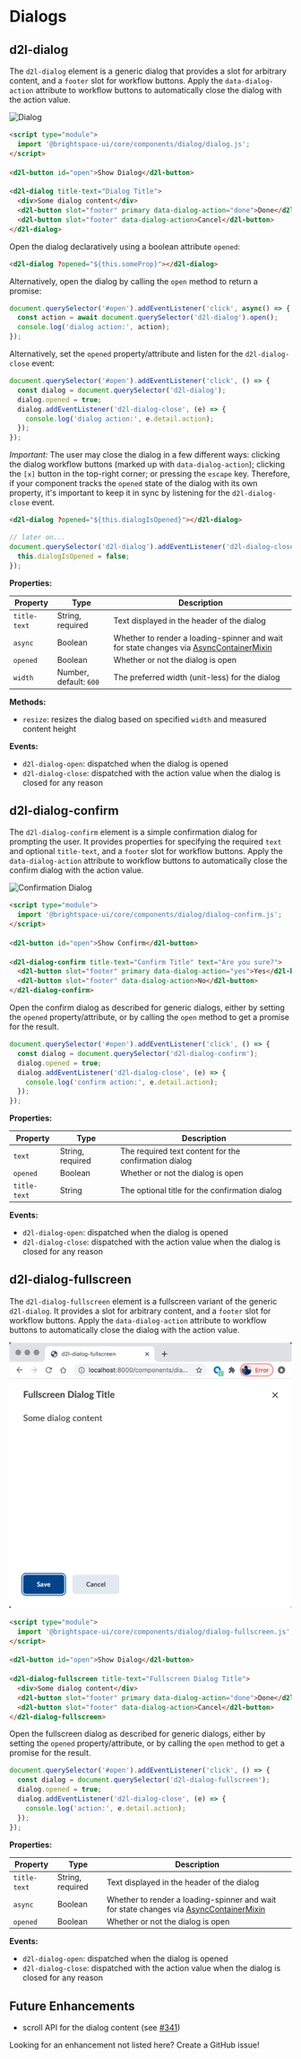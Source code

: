 # Dialogs

## d2l-dialog

The `d2l-dialog` element is a generic dialog that provides a slot for arbitrary content, and a `footer` slot for workflow buttons. Apply the `data-dialog-action` attribute to workflow buttons to automatically close the dialog with the action value.

![Dialog](./screenshots/dialog.png?raw=true)

```html
<script type="module">
  import '@brightspace-ui/core/components/dialog/dialog.js';
</script>

<d2l-button id="open">Show Dialog</d2l-button>

<d2l-dialog title-text="Dialog Title">
  <div>Some dialog content</div>
  <d2l-button slot="footer" primary data-dialog-action="done">Done</d2l-button>
  <d2l-button slot="footer" data-dialog-action>Cancel</d2l-button>
</d2l-dialog>
```
Open the dialog declaratively using a boolean attribute `opened`:

```html
<d2l-dialog ?opened="${this.someProp}"></d2l-dialog>
```

Alternatively, open the dialog by calling the `open` method to return a promise:

```javascript
document.querySelector('#open').addEventListener('click', async() => {
  const action = await document.querySelector('d2l-dialog').open();
  console.log('dialog action:', action);
});
```

Alternatively, set the `opened` property/attribute and listen for the `d2l-dialog-close` event:

```javascript
document.querySelector('#open').addEventListener('click', () => {
  const dialog = document.querySelector('d2l-dialog');
  dialog.opened = true;
  dialog.addEventListener('d2l-dialog-close', (e) => {
    console.log('dialog action:', e.detail.action);
  });
});
```

*Important:* The user may close the dialog in a few different ways: clicking the dialog workflow buttons (marked up with `data-dialog-action`); clicking the `[x]` button in the top-right corner; or pressing the `escape` key. Therefore, if your component tracks the `opened` state of the dialog with its own property, it's important to keep it in sync by listening for the `d2l-dialog-close` event.

```html
<d2l-dialog ?opened="${this.dialogIsOpened}"></d2l-dialog>
```

```javascript
// later on...
document.querySelector('d2l-dialog').addEventListener('d2l-dialog-close', (e) => {
  this.dialogIsOpened = false;
});
```

**Properties:**

| Property | Type | Description |
|--|--|--|
| `title-text` | String, required | Text displayed in the header of the dialog |
| `async` | Boolean | Whether to render a loading-spinner and wait for state changes via [AsyncContainerMixin](../../mixins/async-container) |
| `opened` | Boolean | Whether or not the dialog is open |
| `width` | Number, default: `600` | The preferred width (unit-less) for the dialog |

**Methods:**

- `resize`: resizes the dialog based on specified `width` and measured content height

**Events:**

- `d2l-dialog-open`: dispatched when the dialog is opened
- `d2l-dialog-close`: dispatched with the action value when the dialog is closed for any reason

## d2l-dialog-confirm

The `d2l-dialog-confirm` element is a simple confirmation dialog for prompting the user. It provides properties for specifying the required `text` and optional `title-text`, and a `footer` slot for workflow buttons. Apply the `data-dialog-action` attribute to workflow buttons to automatically close the confirm dialog with the action value.

![Confirmation Dialog](./screenshots/dialog-confirm.png?raw=true)

```html
<script type="module">
  import '@brightspace-ui/core/components/dialog/dialog-confirm.js';
</script>

<d2l-button id="open">Show Confirm</d2l-button>

<d2l-dialog-confirm title-text="Confirm Title" text="Are you sure?">
  <d2l-button slot="footer" primary data-dialog-action="yes">Yes</d2l-button>
  <d2l-button slot="footer" data-dialog-action>No</d2l-button>
</d2l-dialog-confirm>
```

Open the confirm dialog as described for generic dialogs, either by setting the `opened` property/attribute, or by calling the `open` method to get a promise for the result.

```javascript
document.querySelector('#open').addEventListener('click', () => {
  const dialog = document.querySelector('d2l-dialog-confirm');
  dialog.opened = true;
  dialog.addEventListener('d2l-dialog-close', (e) => {
    console.log('confirm action:', e.detail.action);
  });
});
```

**Properties:**

| Property | Type | Description |
|--|--|--|
| `text` | String, required | The required text content for the confirmation dialog |
| `opened` | Boolean | Whether or not the dialog is open |
| `title-text` | String | The optional title for the confirmation dialog |

**Events:**

- `d2l-dialog-open`: dispatched when the dialog is opened
- `d2l-dialog-close`: dispatched with the action value when the dialog is closed for any reason

## d2l-dialog-fullscreen

The `d2l-dialog-fullscreen` element is a fullscreen variant of the generic `d2l-dialog`. It provides a slot for arbitrary content, and a `footer` slot for workflow buttons. Apply the `data-dialog-action` attribute to workflow buttons to automatically close the dialog with the action value.

![Fullscreen Dialog](./screenshots/dialog-fullscreen.png?raw=true)

```html
<script type="module">
  import '@brightspace-ui/core/components/dialog/dialog-fullscreen.js';
</script>

<d2l-button id="open">Show Dialog</d2l-button>

<d2l-dialog-fullscreen title-text="Fullscreen Dialog Title">
  <div>Some dialog content</div>
  <d2l-button slot="footer" primary data-dialog-action="done">Done</d2l-button>
  <d2l-button slot="footer" data-dialog-action>Cancel</d2l-button>
</d2l-dialog-fullscreen>
```

Open the fullscreen dialog as described for generic dialogs, either by setting the `opened` property/attribute, or by calling the `open` method to get a promise for the result.

```javascript
document.querySelector('#open').addEventListener('click', () => {
  const dialog = document.querySelector('d2l-dialog-fullscreen');
  dialog.opened = true;
  dialog.addEventListener('d2l-dialog-close', (e) => {
    console.log('action:', e.detail.action);
  });
});
```

**Properties:**

| Property | Type | Description |
|--|--|--|
| `title-text` | String, required | Text displayed in the header of the dialog |
| `async` | Boolean | Whether to render a loading-spinner and wait for state changes via [AsyncContainerMixin](../../mixins/async-container) |
| `opened` | Boolean | Whether or not the dialog is open |

**Events:**

- `d2l-dialog-open`: dispatched when the dialog is opened
- `d2l-dialog-close`: dispatched with the action value when the dialog is closed for any reason

## Future Enhancements

* scroll API for the dialog content (see [#341](https://github.com/BrightspaceUI/core/issues/341))

Looking for an enhancement not listed here? Create a GitHub issue!
